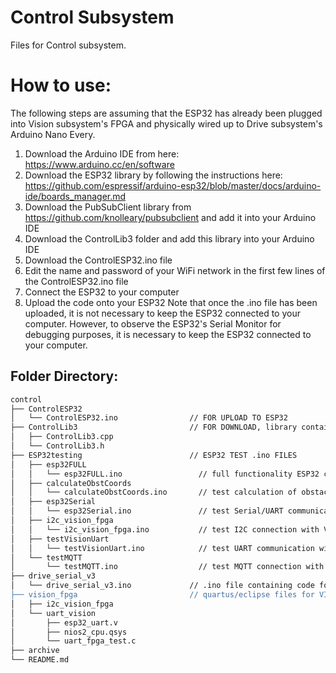# Control Subsystem

Files for Control subsystem.

# How to use:
The following steps are assuming that the ESP32 has already been plugged into Vision subsystem's FPGA and physically wired up to Drive subsystem's Arduino Nano Every.
1. Download the Arduino IDE from here: https://www.arduino.cc/en/software
2. Download the ESP32 library by following the instructions here: 
   https://github.com/espressif/arduino-esp32/blob/master/docs/arduino-ide/boards_manager.md
3. Download the PubSubClient library from https://github.com/knolleary/pubsubclient and add it into your Arduino IDE
4. Download the ControlLib3 folder and add this library into your Arduino IDE
5. Download the ControlESP32.ino file
6. Edit the name and password of your WiFi network in the first few lines of the ControlESP32.ino file
7. Connect the ESP32 to your computer
9. Upload the code onto your ESP32
Note that once the .ino file has been uploaded, it is not necessary to keep the ESP32 connected to your computer.
However, to observe the ESP32's Serial Monitor for debugging purposes, it is necessary to keep the ESP32 connected to your computer.

## Folder Directory:
```bash
control
├── ControlESP32
│   └── ControlESP32.ino                // FOR UPLOAD TO ESP32
├── ControlLib3                         // FOR DOWNLOAD, library containing all functions and variables needed for CONTROL to work
│   ├── ControlLib3.cpp
│   └── ControlLib3.h
├── ESP32testing                        // ESP32 TEST .ino FILES
│   ├── esp32FULL
│   │   └── esp32FULL.ino                 // full functionality ESP32 code
│   ├── calculateObstCoords
│   │   └── calculateObstCoords.ino       // test calculation of obstacle coordinates
│   ├── esp32Serial
│   │   └── esp32Serial.ino               // test Serial/UART communication with DRIVE
│   ├── i2c_vision_fpga
│   │   └── i2c_vision_fpga.ino           // test I2C connection with VISION
│   ├── testVisionUart
│   │   └── testVisionUart.ino            // test UART communication with VISION
│   └── testMQTT
│       └── testMQTT.ino                  // test MQTT connection with COMMAND
├── drive_serial_v3
│   └── drive_serial_v3.ino             // .ino file containing code for Serial/UART commmunication for DRIVE's Arduino Nano Every
├── vision_fpga                         // quartus/eclipse files for VISION's FPGA for UART and I2C communication (test version, not integrated with camera)
│   ├── i2c_vision_fpga
│   └── uart_vision
│       ├── esp32_uart.v
│       ├── nios2_cpu.qsys
│       └── uart_fpga_test.c
├── archive
└── README.md
 
```

